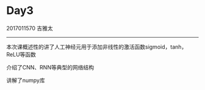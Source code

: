 # Day3

2017011570 吉雅太

---

本次课概述性的讲了人工神经元用于添加非线性的激活函数sigmoid，tanh，ReLU等函数

介绍了CNN、RNN等典型的网络结构

讲解了numpy库
